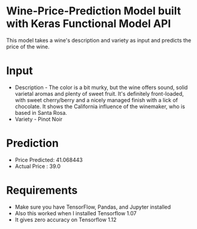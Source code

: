 # Wine-Price-Prediction Model built with Keras Functional Model API
This model takes a wine's description and variety as input and predicts the price of the wine.

# Input 
* Description - The color is a bit murky, but the wine offers sound, solid varietal aromas and plenty of sweet fruit. It's definitely front-loaded, with sweet cherry/berry and a nicely managed finish with a lick of chocolate. It shows the California influence of the winemaker, who is based in Santa Rosa.
* Variety - Pinot Noir
# Prediction
* Price Predicted:  41.068443 
* Actual Price :  39.0

# Requirements
* Make sure you have TensorFlow, Pandas, and Jupyter installed
* Also this worked when I installed Tensorflow 1.07
* It gives zero accuracy on Tensorflow 1.12
